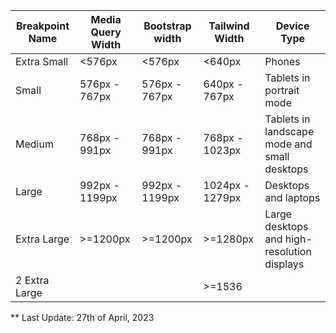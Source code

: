 | Breakpoint Name  | Media Query Width | Bootstrap width | Tailwind Width  | Device Type                                  |
| ---------------- | ----------------- | --------------- | --------------- | -------------------------------------------- |
| Extra Small	     | <576px	           | <576px	         | <640px	         | Phones                                       |
| Small            | 576px - 767px     | 576px - 767px   | 640px - 767px	 | Tablets in portrait mode                     |
| Medium           | 768px - 991px     | 768px - 991px   | 768px - 1023px	 | Tablets in landscape mode and small desktops |
| Large            | 992px - 1199px    | 992px - 1199px  | 1024px - 1279px | Desktops and laptops                         |
| Extra Large      | >=1200px          | >=1200px        | >=1280px	       | Large desktops and high-resolution displays  |
| 2 Extra Large    |                   |                 | >=1536          |

** Last Update: 27th of April, 2023